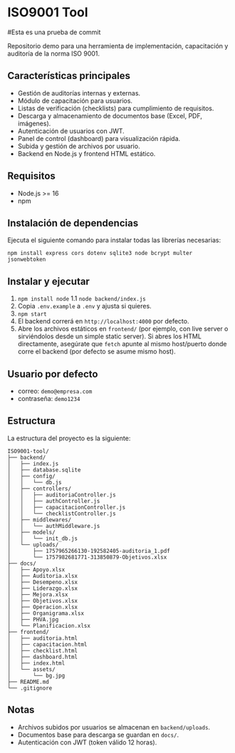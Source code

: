 # ISO9001 Tool 

#Esta es una prueba de commit

Repositorio demo para una herramienta de implementación, capacitación y auditoría de la norma ISO 9001.

## Características principales

- Gestión de auditorías internas y externas.
- Módulo de capacitación para usuarios.
- Listas de verificación (checklists) para cumplimiento de requisitos.
- Descarga y almacenamiento de documentos base (Excel, PDF, imágenes).
- Autenticación de usuarios con JWT.
- Panel de control (dashboard) para visualización rápida.
- Subida y gestión de archivos por usuario.
- Backend en Node.js y frontend HTML estático.

## Requisitos
- Node.js >= 16
- npm

## Instalación de dependencias

Ejecuta el siguiente comando para instalar todas las librerías necesarias:

```
npm install express cors dotenv sqlite3 node bcrypt multer jsonwebtoken
```

## Instalar y ejecutar
1. `npm install node`
1.1 `node backend/index.js`
2. Copia `.env.example` a `.env` y ajusta si quieres.
3. `npm start`
4. El backend correrá en `http://localhost:4000` por defecto.
5. Abre los archivos estáticos en `frontend/` (por ejemplo, con live server o sirviéndolos desde un simple static server). Si abres los HTML directamente, asegúrate que `fetch` apunte al mismo host/puerto donde corre el backend (por defecto se asume mismo host).

## Usuario por defecto
- correo: `demo@empresa.com`
- contraseña: `demo1234`

## Estructura

La estructura del proyecto es la siguiente:

```
ISO9001-tool/
├── backend/
│   ├── index.js
│   ├── database.sqlite
│   ├── config/
│   │   └── db.js
│   ├── controllers/
│   │   ├── auditoriaController.js
│   │   ├── authController.js
│   │   ├── capacitacionController.js
│   │   └── checklistController.js
│   ├── middlewares/
│   │   └── authMiddleware.js
│   ├── models/
│   │   └── init_db.js
│   └── uploads/
│       ├── 1757965266130-192582405-auditoria_1.pdf
│       └── 1757982681771-313850879-Objetivos.xlsx
├── docs/
│   ├── Apoyo.xlsx
│   ├── Auditoria.xlsx
│   ├── Desempeno.xlsx
│   ├── Liderazgo.xlsx
│   ├── Mejora.xlsx
│   ├── Objetivos.xlsx
│   ├── Operacion.xlsx
│   ├── Organigrama.xlsx
│   ├── PHVA.jpg
│   └── Planificacion.xlsx
├── frontend/
│   ├── auditoria.html
│   ├── capacitacion.html
│   ├── checklist.html
│   ├── dashboard.html
│   ├── index.html
│   └── assets/
│       └── bg.jpg
├── README.md
└── .gitignore
```

## Notas
- Archivos subidos por usuarios se almacenan en `backend/uploads`.
- Documentos base para descarga se guardan en `docs/`.
- Autenticación con JWT (token válido 12 horas).
